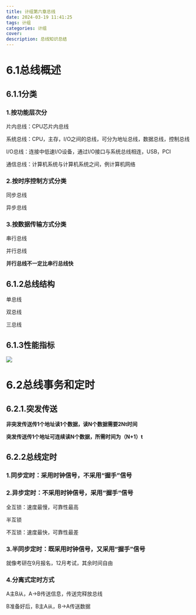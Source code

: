 ```yaml
---
title: 计组第六章总线
date: 2024-03-19 11:41:25
tags: 计组
categories: 计组
cover:
description: 总线知识总结
---
```


# 6.1总线概述

## 6.1.1分类

### 1.按功能层次分

片内总线：CPU芯片内总线

系统总线：CPU，主存，I/O之间的总线，可分为地址总线，数据总线，控制总线

I/O总线：连接中低速I/O设备，通过I/O接口与系统总线相连，USB，PCI

通信总线：计算机系统与计算机系统之间，例计算机网络

### 2.按时序控制方式分类

同步总线

异步总线

### 3.按数据传输方式分类

串行总线

并行总线

**并行总线不一定比串行总线快**



## 6.1.2总线结构

单总线

双总线

三总线

## 6.1.3性能指标

![](https://cdn.jsdelivr.net/gh/SereinCease/images/blog/2024-03-19/20240319113932-8f898f.png)

# 6.2总线事务和定时

## 6.2.1.突发传送

**非突发传送传1个地址读1个数据，读N个数据需要2Nt时间**

**突发传送传1个地址可连续读N个数据，所需时间为（N+1）t**

## 6.2.2总线定时

### 1.同步定时：采用时钟信号，不采用“握手”信号

### 2.异步定时：不采用时钟信号，采用“握手“信号

全互锁：速度最慢，可靠性最高

半互锁

不互锁：速度最快，可靠性最差

### 3.半同步定时：既采用时钟信号，又采用“握手”信号

就像考研在9月报名，12月考试，其余时间自由

### 4.分离式定时方式

A主B从，A->B传送信息，传送完释放总线

B准备好后，B主A从，B->A传送数据
